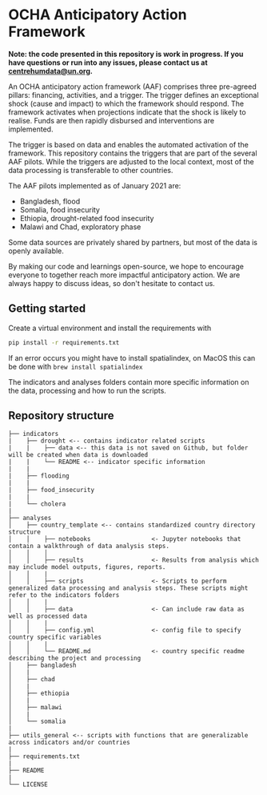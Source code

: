 # OCHA Anticipatory Action Framework
**Note: the code presented in this repository is work in progress. If you have questions or run into any issues, please contact us at centrehumdata@un.org.**

An OCHA anticipatory action framework (AAF) comprises three pre-agreed pillars: 
financing, activities, and a trigger. 
The trigger defines an exceptional shock (cause and impact) to which the framework should respond. 
The framework activates when projections indicate that the shock is likely to realise. 
Funds are then rapidly disbursed and interventions are implemented. 

The trigger is based on data and enables the automated activation of the framework. 
This repository contains the triggers that are part of the several AAF pilots. 
While the triggers are adjusted to the local context, most of the data processing is transferable to other countries.

The AAF pilots implemented as of January 2021 are:
- Bangladesh, flood
- Somalia, food insecurity
- Ethiopia, drought-related food insecurity
- Malawi and Chad, exploratory phase

Some data sources are privately shared by partners, but most of the data is openly available. 

By making our code and learnings open-source, we hope to encourage everyone to together reach more impactful anticipatory action. 
We are always happy to discuss ideas, so don't hesitate to contact us. 

## Getting started
Create a virtual environment and install the requirements with 
   ``` bash
   pip install -r requirements.txt
   ```
If an error occurs you might have to install spatialindex, on MacOS this can be done with `brew install spatialindex`

The indicators and analyses folders contain more specific information on the data, processing and how to run the scripts. 


## Repository structure
```
├── indicators
|    ├── drought <-- contains indicator related scripts
|    |    ├── data <-- this data is not saved on Github, but folder will be created when data is downloaded
|    |    └── README <-- indicator specific information
|    |
|    ├── flooding
|    |
|    ├── food_insecurity
|    |
|    └── cholera
|
├── analyses
│    ├── country_template <-- contains standardized country directory structure
│    │    ├── notebooks                 <- Jupyter notebooks that contain a walkthrough of data analysis steps. 
│    │    │
│    │    ├── results                   <- Results from analysis which may include model outputs, figures, reports.  
│    │    |
│    │    ├── scripts                   <- Scripts to perform generalized data processing and analysis steps. These scripts might refer to the indicators folders
│    │    |
│    │    ├── data                      <- Can include raw data as well as processed data
│    │    |
│    │    ├── config.yml                <- config file to specify country specific variables   
│    │    |
│    │    └── README.md                 <- country specific readme describing the project and processing
│    ├── bangladesh
│    |
│    ├── chad
│    |
│    ├── ethiopia
│    |
│    ├── malawi
│    |
│    └── somalia
|
├── utils_general <-- scripts with functions that are generalizable across indicators and/or countries
|
├── requirements.txt
|
├── README
|
└── LICENSE
```